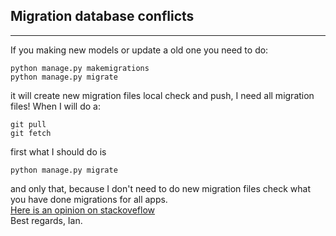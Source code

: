 ## Migration database conflicts
---
If you making new models or update a old one you need to do:
```
python manage.py makemigrations
python manage.py migrate
```
it will create new migration files
local check and push, I need all migration files!
When I will do a:
```
git pull
git fetch
```
first what I should do is
```
python manage.py migrate
```
and only that, because I don't need to do new migration files
check what you have done migrations for all apps.   
[Here is an opinion on stackoveflow](https://stackoverflow.com/questions/28035119/should-i-be-adding-the-django-migration-files-in-the-gitignore-file)   
Best regards, Ian.